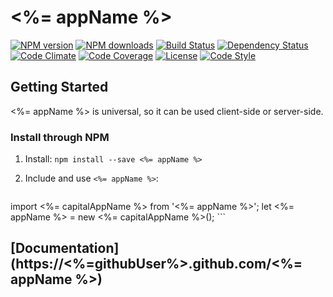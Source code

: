 # <%= appName %>

[![NPM version][npm-image]][npm-url]
[![NPM downloads][npm-downloads-image]][npm-url]
[![Build Status][travis-image]][travis-url]
[![Dependency Status][daviddm-image]][daviddm-url]
[![Code Climate][climate-image]][climate-url]
[![Code Coverage][coverage-image]][coverage-url]
[![License][license-image]][license-url]
[![Code Style][code-style-image]][code-style-url]

## Getting Started

<%= appName %> is universal, so it can be used client-side or server-side.

### Install through NPM

1. Install: `npm install --save <%= appName %>`

2. Include and use `<%= appName %>`:

    ```javascript
  import <%= capitalAppName %> from '<%= appName %>';
  let <%= appName %> = new <%= capitalAppName %>();
    ```

## [Documentation](https://<%=githubUser%>.github.com/<%= appName %>)

[npm-image]: https://img.shields.io/npm/v/<%=appName%>.svg?style=flat-square
[npm-url]: https://npmjs.org/package/<%=appName%>
[npm-downloads-image]: https://img.shields.io/npm/dm/<%=appName%>.svg?style=flat-square
[travis-image]: https://img.shields.io/travis/<%=githubUser%>/<%=appName%>/master.svg?style=flat-square
[travis-url]: https://travis-ci.org/<%=githubUser%>/<%=appName%>
[daviddm-image]: https://img.shields.io/david/<%=githubUser%>/<%=appName%>.svg?style=flat-square
[daviddm-url]: https://david-dm.org/<%=githubUser%>/<%=appName%>
[climate-image]: https://img.shields.io/codeclimate/github/<%=githubUser%>/<%=appName%>.svg?style=flat-square
[climate-url]: https://codeclimate.com/github/<%=githubUser%>/<%=appName%>
[coverage-image]: https://img.shields.io/codeclimate/coverage/github/<%=githubUser%>/<%=appName%>.svg?style=flat-square
[coverage-url]: https://codeclimate.com/github/<%=githubUser%>/<%=appName%>
[license-image]: https://img.shields.io/npm/l/<%=appName%>.svg?style=flat-square
[license-url]: https://github.com/<%=githubUser%>/<%=appName%>/blob/master/LICENSE
[code-style-image]: https://img.shields.io/badge/code%20style-standard-brightgreen.svg?style=flat-square
[code-style-url]: http://standardjs.com/
